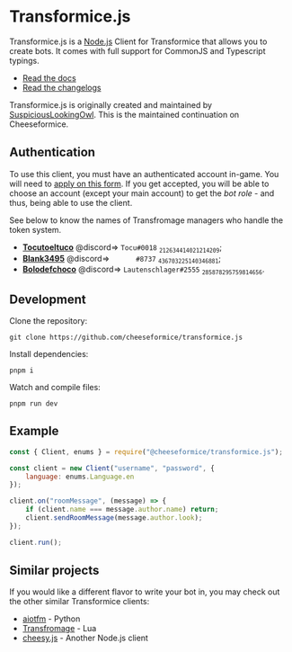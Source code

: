 # Transformice.js

Transformice.js is a [Node.js](https://nodejs.org) Client for Transformice that allows you to create bots. It comes with full support for CommonJS and Typescript typings.

- [Read the docs](https://cheeseformice.github.io/transformice.js/)
- [Read the changelogs](https://github.com/cheeseformice/transformice.js/blob/main/CHANGELOG.md)

Transformice.js is originally created and maintained by [SuspiciousLookingOwl](https://github.com/SuspiciousLookingOwl/transformice.js). This is the maintained continuation on Cheeseformice.

## Authentication

To use this client, you must have an authenticated account in-game. You will need to [apply on this form](https://forms.gle/N6Et1hLGQ9hmg95F6). If you get accepted, you will be able to choose an account (except your main account) to get the _bot role_ - and thus, being able to use the client.

See below to know the names of Transfromage managers who handle the token system.
- **[Tocutoeltuco](https://github.com/Tocutoeltuco)** @discord=> `Tocu#0018` <sub>`212634414021214209`</sub>;
- **[Blank3495](https://github.com/Blank3495)** @discord=> `󠂪󠂪 󠂪󠂪 󠂪󠂪󠂪󠂪 󠂪󠂪 󠂪󠂪󠂪󠂪 󠂪󠂪 󠂪󠂪#8737` <sub>`436703225140346881`</sub>;
- **[Bolodefchoco](https://github.com/Lautenschlager-id)** @discord=> `Lautenschlager#2555` <sub>`285878295759814656`</sub>.

## Development

Clone the repository:

```
git clone https://github.com/cheeseformice/transformice.js
```

Install dependencies:

```
pnpm i
```

Watch and compile files:

```
pnpm run dev
```

## Example

```js
const { Client, enums } = require("@cheeseformice/transformice.js");

const client = new Client("username", "password", {
	language: enums.Language.en
});

client.on("roomMessage", (message) => {
	if (client.name === message.author.name) return;
	client.sendRoomMessage(message.author.look);
});

client.run();
```

## Similar projects

If you would like a different flavor to write your bot in, you may check out the other similar Transformice clients:

* [aiotfm](https://github.com/Athesdrake/aiotfm) - Python
* [Transfromage](https://github.com/Lautenschlager-id/Transfromage) - Lua
* [cheesy.js](https://github.com/Turkitutu/cheesy.js) - Another Node.js client
